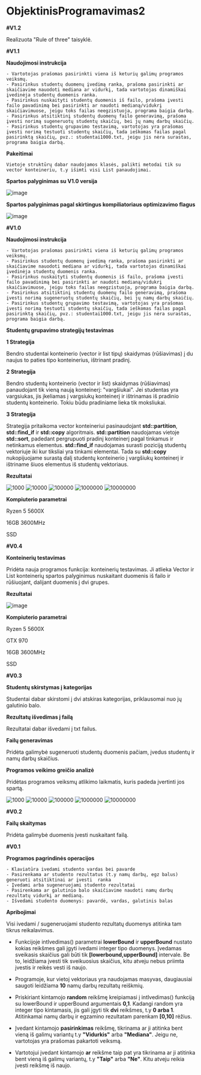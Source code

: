 # ObjektinisProgramavimas2

**#V1.2**

Realizuota "Rule of three" taisyklė.

**#V1.1**

**Naudojimosi instrukcija**

```
- Vartotojas prašomas pasirinkti viena iš keturių galimų programos veiksmų.
- Pasirinkus studentų duomenų įvedimą ranka, prašoma pasirinkti ar skaičiavime nauodoti mediana ar vidurkį, tada vartotojas dinamiškai įvedinėja studentų duomenis ranka.
- Pasirinkus nuskaityti studentų duomenis iš failo, prašoma įvesti failo pavadinimą bei pasirinkti ar naudoti medianą/vidukrį skaičiavimuose, jeigu toks failas neegzistuoja, programa baigia darbą.
- Pasirinkus atsitiktinį studentų duomenų failo generavimą, prašoma įvesti norimą sugeneruotų studentų skaičių, bei jų namų darbų skaičių.
- Pasirinkus studentų grupavimo testavimą, vartotojas yra prašomas įvesti norimą testuoti studentų skaičių, tada ieškomas failas pagal pasirinktą skaičių, pvz.: studentai1000.txt, jeigu jis nėra surastas, programa baigia darbą.
```


**Pakeitimai**

```
Vietoje struktūrų dabar naudojamos klasės, palikti metodai tik su vector konteineriu, t.y išimti visi List panaudojimai.
```

**Spartos palyginimas su V1.0 versija**

![image](https://user-images.githubusercontent.com/113367128/203835026-eaded5db-77be-4fff-b41d-aec27ca6156c.png)

**Spartos palyginimas pagal skirtingus kompiliatoriaus optimizavimo flagus**

![image](https://user-images.githubusercontent.com/113367128/203868740-7a00ce1d-f5f6-49de-b53c-a6128dc91878.png)


**#V1.0**

**Naudojimosi instrukcija**

```
- Vartotojas prašomas pasirinkti viena iš keturių galimų programos veiksmų.
- Pasirinkus studentų duomenų įvedimą ranka, prašoma pasirinkti ar skaičiavime nauodoti mediana ar vidurkį, tada vartotojas dinamiškai įvedinėja studentų duomenis ranka.
- Pasirinkus nuskaityti studentų duomenis iš failo, prašoma įvesti failo pavadinimą bei pasirinkti ar naudoti medianą/vidukrį skaičiavimuose, jeigu toks failas neegzistuoja, programa baigia darbą.
- Pasirinkus atsitiktinį studentų duomenų failo generavimą, prašoma įvesti norimą sugeneruotų studentų skaičių, bei jų namų darbų skaičių.
- Pasirinkus studentų grupavimo testavimą, vartotojas yra prašomas įvesti norimą testuoti studentų skaičių, tada ieškomas failas pagal pasirinktą skaičių, pvz.: studentai1000.txt, jeigu jis nėra surastas, programa baigia darbą.
```

**Studentų grupavimo strategijų testavimas**

**1 Strategija**

Bendro studentai konteinerio (vector ir list tipų) skaidymas (rūšiavimas) į du naujus to paties tipo konteinerius, ištrinant pradinį.

**2 Strategija**

Bendro studentų konteinerio (vector ir list) skaidymas (rūšiavimas) panaudojant tik vieną naują konteinerį: "vargšiukai". Jei studentas yra vargsiukas,
jis įkeliamas į vargsiukų konteinerį ir ištrinamas iš pradinio studentų konteinerio. Tokiu būdu pradiniame lieka tik moksliukai.

**3 Strategija**

Strategija pritaikoma vector konteineriui pasinaudojant **std::partition**, **std::find_if** ir **std::copy** algoritmais. **std::partition** naudojamas vietoje **std::sort**, padedant pergrupuoti pradinį konteinerį pagal tinkamus ir netinkamus elementus. **std::find_if** naudojamas surasti poziciją studentų vektoriuje iki kur tiksliai yra tinkami elementai. Tada su **std::copy** nukopijuojame surastą dalį studentų konteinerio į vargšiukų konteinerį ir ištriname šiuos elementus iš studentų vektoriaus. 

**Rezultatai**

![1000](https://user-images.githubusercontent.com/113367128/201173288-44060974-ddef-4e40-93bc-19427488962f.png)
![10000](https://user-images.githubusercontent.com/113367128/201173290-a2cd3f1a-46c4-4b01-9a5a-7abfe624a46f.png)
![100000](https://user-images.githubusercontent.com/113367128/201173292-2fb95103-f521-40ce-8286-bcbe360d0f90.png)
![1000000](https://user-images.githubusercontent.com/113367128/201173295-50550483-5d5a-400c-9cff-ce3f456cbc04.png)
![10000000](https://user-images.githubusercontent.com/113367128/201173297-d858a860-88cb-4600-ae60-a561cd4771b0.png)


**Kompiuterio parametrai**

Ryzen 5 5600X

16GB 3600MHz

SSD 


**#V0.4**

**Konteinerių testavimas**

Pridėta nauja programos funkcija: konteinerių testavimas. Ji atlieka Vector ir List konteinerių spartos palyginimus nuskaitant duomenis iš failo ir rūšiuojant, dalijant duomenis į dvi grupes. 

**Rezultatai**

![image](https://user-images.githubusercontent.com/113367128/198270662-0b985f37-a602-4e6e-8ab8-20a817c15970.png)

**Kompiuterio parametrai**

Ryzen 5 5600X

GTX 970

16GB 3600MHz

SSD 


**#V0.3**

**Studentų skirstymas į kategorijas**

Studentai dabar skirstomi į dvi atskiras kategorijas, priklausomai nuo jų galutinio balo.

**Rezultatų išvedimas į failą**

Rezultatai dabar išvedami į txt failus.

**Failų generavimas**

Pridėta galimybė sugeneruoti studentų duomenis pačiam, įvedus studentų ir namų darbų skaičius.

**Programos veikimo greičio analizė**

Pridėtas programos veiksmų atlikimo laikmatis, kuris padeda įvertinti jos spartą. 

![1000](https://user-images.githubusercontent.com/113367128/194946146-0b5d04b7-e0c3-4ea8-ba0f-aa8d2f5dbe1b.png)
![10000](https://user-images.githubusercontent.com/113367128/194946147-aa35c9d9-7696-426b-9569-8227e7892637.png)
![100000](https://user-images.githubusercontent.com/113367128/194946150-e8bf66b2-727e-4396-a692-2bfd93dccbae.png)
![1000000](https://user-images.githubusercontent.com/113367128/194946152-7da4fb54-1b18-48c7-830f-11c434125c74.png)
![10000000](https://user-images.githubusercontent.com/113367128/194946144-11797f35-80cf-48cf-981a-308c3d0b925b.png)

**#V0.2**

**Failų skaitymas**

Pridėta galimybė duomenis įvesti nuskaitant failą. 

**#V0.1**

**Programos pagrindinės operacijos**

```
- Klaviatūra ivedami studento vardas bei pavarde
- Pasirenkama ar studento rezultatus (t.y namų darbų, egz balus) generuoti atsitiktinai ar įvesti  ranka
- Įvedami arba sugeneruojami studento rezultatai
- Pasirenkama ar galutinio balo skaičiavime naudoti namų darbų rezultatų vidurkį ar medianą.
- Išvedami studento duomenys: pavardė, vardas, galutinis balas
```

**Apribojimai**

Visi ivedami / sugeneruojami studento rezultatų duomenys atitinka tam tikrus reikalavimus. 

- Funkcijoje intIvedimas() parametrai **lowerBound** ir **upperBound** nustato kokias reikšmes gali įgyti ivedami integer tipo duomenys. Įvedamas sveikasis skaičius gali būti tik **[**lowerbound,upperBound**]** intervale. Be to, leidžiama įvesti tik sveikuosius skaičius, kitu atveju nebus priimta įvestis ir reikės vesti iš naujo. 

- Programoje, kur vietoj vektoriaus yra naudojamas masyvas, daugiausiai saugoti leidžiama **10** namų darbų rezultatų reiškmių.

- Priskiriant kintamojo **random** reikšmę kreipiamasi į intIvedimas() funkciją su lowerBound ir upperBound argumentais **0,1**. Kadangi random yra integer tipo kintamasis, jis gali įgyti tik **dvi** reikšmes, t.y **0 arba 1**. Atitinkamai namų darbų ir egzamino rezultatam parenkam **[0,10]** rėžius.


- Įvedant kintamojo **pasirinkimas** reikšmę, tikrinama ar ji atitinka bent vieną iš galimų variantų t.y **"Vidurkis"** arba **"Mediana"**. Jeigu ne, vartotojas yra prašomas pakartoti veiksmą.

- Vartotojui įvedant kintamojo **ar** reikšme taip pat yra tikrinama ar ji atitinka bent vieną iš galimų variantų, t.y **"Taip"** arba **"Ne"**. Kitu atveju reikia įvesti reikšmę iš naujo.
